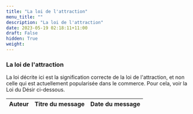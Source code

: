 ```yaml
---
title: "La loi de l'attraction"
menu_title: ""
description: "La loi de l'attraction"
date: 2023-05-19 02:18:11+11:00
draft: False
hidden: True
weight:
---
```

### La loi de l'attraction

La loi décrite ici est la signification correcte de la loi de l'attraction, et non celle qui est actuellement popularisée dans le commerce. Pour cela, voir la Loi du Désir ci-dessous.

**Auteur** | **Titre du message** | **Date du message**  
---|---|---
